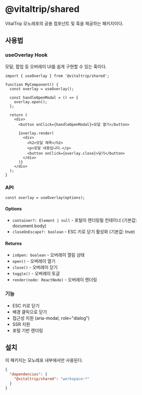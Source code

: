 # @vitaltrip/shared

VitalTrip 모노레포의 공용 컴포넌트 및 훅을 제공하는 패키지이다.

## 사용법

### useOverlay Hook

모달, 팝업 등 오버레이 UI를 쉽게 구현할 수 있는 훅이다.

```tsx
import { useOverlay } from '@vitaltrip/shared';

function MyComponent() {
  const overlay = useOverlay();

  const handleOpenModal = () => {
    overlay.open();
  };

  return (
    <div>
      <button onClick={handleOpenModal}>모달 열기</button>

      {overlay.render(
        <div>
          <h2>모달 제목</h2>
          <p>모달 내용입니다.</p>
          <button onClick={overlay.close}>닫기</button>
        </div>
      )}
    </div>
  );
}
```

### API

```tsx
const overlay = useOverlay(options);
```

#### Options

- `container?: Element | null` - 포털이 렌더링될 컨테이너 (기본값: document.body)
- `closeOnEscape?: boolean` - ESC 키로 닫기 활성화 (기본값: true)

#### Returns

- `isOpen: boolean` - 오버레이 열림 상태
- `open()` - 오버레이 열기
- `close()` - 오버레이 닫기
- `toggle()` - 오버레이 토글
- `render(node: ReactNode)` - 오버레이 렌더링

### 기능

- ESC 키로 닫기
- 배경 클릭으로 닫기
- 접근성 지원 (aria-modal, role="dialog")
- SSR 지원
- 포털 기반 렌더링

## 설치

이 패키지는 모노레포 내부에서만 사용된다.

```json
{
  "dependencies": {
    "@vitaltrip/shared": "workspace:*"
  }
}
```
